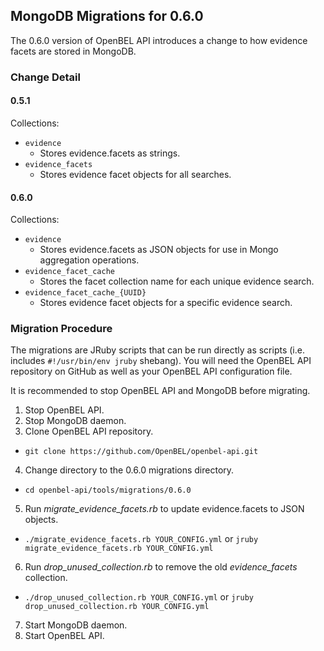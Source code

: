 ## MongoDB Migrations for 0.6.0

The 0.6.0 version of OpenBEL API introduces a change to how evidence facets are stored in MongoDB.

### Change Detail

#### 0.5.1

Collections:

- `evidence`
  - Stores evidence.facets as strings.
- `evidence_facets`
  - Stores evidence facet objects for all searches.

#### 0.6.0

Collections:

- `evidence`
  - Stores evidence.facets as JSON objects for use in Mongo aggregation operations.
- `evidence_facet_cache`
  - Stores the facet collection name for each unique evidence search.
- `evidence_facet_cache_{UUID}`
  - Stores evidence facet objects for a specific evidence search.

### Migration Procedure

The migrations are JRuby scripts that can be run directly as scripts (i.e. includes `#!/usr/bin/env jruby` shebang). You will need the OpenBEL API repository on GitHub as well as your OpenBEL API configuration file.

It is recommended to stop OpenBEL API and MongoDB before migrating.

1. Stop OpenBEL API.
2. Stop MongoDB daemon.
3. Clone OpenBEL API repository.
  - `git clone https://github.com/OpenBEL/openbel-api.git`
4. Change directory to the 0.6.0 migrations directory.
  - `cd openbel-api/tools/migrations/0.6.0`
5. Run *migrate_evidence_facets.rb* to update evidence.facets to JSON objects.
  - `./migrate_evidence_facets.rb YOUR_CONFIG.yml` or `jruby migrate_evidence_facets.rb YOUR_CONFIG.yml`
6. Run *drop_unused_collection.rb* to remove the old *evidence_facets* collection.
  - `./drop_unused_collection.rb YOUR_CONFIG.yml` or `jruby drop_unused_collection.rb YOUR_CONFIG.yml`
7. Start MongoDB daemon.
8. Start OpenBEL API.
